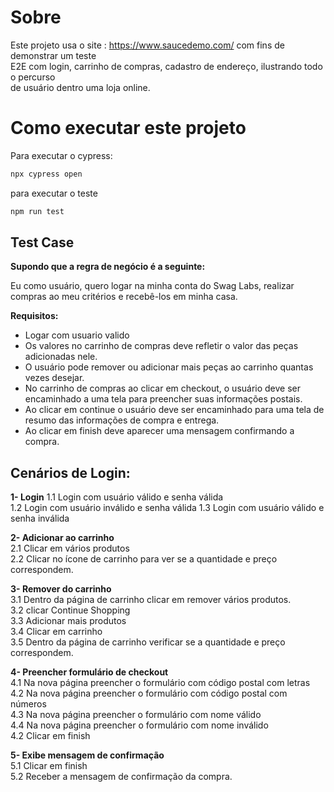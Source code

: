 # Sobre

Este projeto usa o site : https://www.saucedemo.com/ com fins de demonstrar um teste    
E2E com login, carrinho de compras, cadastro de endereço, ilustrando todo o percurso  
de usuário dentro uma loja online.


# Como executar este projeto

Para executar o cypress:  

```sh
npx cypress open
```

para executar o teste

```sh
npm run test
```

## Test Case

**Supondo que a regra de negócio é a seguinte:**

Eu como usuário, quero logar na minha conta do Swag Labs, realizar compras ao meu critérios e recebê-los em minha casa.

**Requisitos:**  
* Logar com usuario valido  
* Os valores no carrinho de compras deve refletir o valor das peças adicionadas nele. 
* O usuário pode remover ou adicionar mais peças ao carrinho quantas   
vezes desejar.   
* No carrinho de compras ao clicar em checkout, o usuário deve ser encaminhado a uma tela para preencher suas informações postais.
* Ao clicar em continue o usuário deve ser encaminhado para uma tela de resumo das informações de compra e entrega.
* Ao clicar em finish deve aparecer uma mensagem confirmando a compra.
  
  
## Cenários de Login:

**1- Login** 
  1.1 Login com usuário válido e senha válida  
  1.2 Login com usuário inválido e senha válida
  1.3 Login com usuário válido e senha inválida

**2- Adicionar ao carrinho**  
   2.1 Clicar em vários produtos  
   2.2 Clicar no ícone de carrinho para
   ver se a quantidade e preço correspondem.    

**3- Remover do carrinho**  
   3.1 Dentro da página de carrinho clicar em remover vários produtos.  
   3.2 clicar Continue Shopping  
   3.3 Adicionar mais produtos  
   3.4 Clicar em carrinho  
   3.5 Dentro da página de carrinho verificar se a quantidade e preço correspondem.  

**4- Preencher formulário de checkout**  
    4.1 Na nova página preencher o formulário com código postal com letras  
    4.2 Na nova página preencher o formulário com código postal com números  
    4.3 Na nova página preencher o formulário com nome válido  
    4.4 Na nova página preencher o formulário com nome inválido  
    4.2 Clicar em finish    

**5- Exibe mensagem de confirmação**  
   5.1 Clicar em finish  
   5.2 Receber a mensagem de confirmação da compra.





